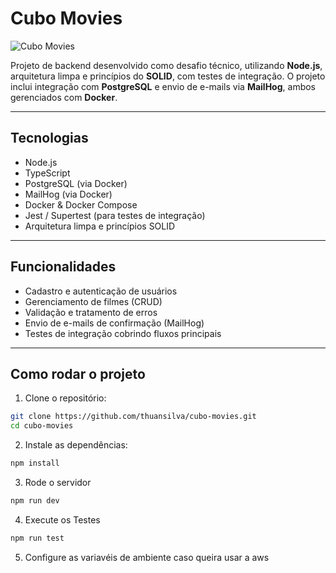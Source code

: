# Cubo Movies

![Cubo Movies](https://img.shields.io/badge/Cubo-Movies-blue)

Projeto de backend desenvolvido como desafio técnico, utilizando **Node.js**, arquitetura limpa e princípios do **SOLID**, com testes de integração. O projeto inclui integração com **PostgreSQL** e envio de e-mails via **MailHog**, ambos gerenciados com **Docker**.

---

## Tecnologias

- Node.js
- TypeScript
- PostgreSQL (via Docker)
- MailHog (via Docker)
- Docker & Docker Compose
- Jest / Supertest (para testes de integração)
- Arquitetura limpa e princípios SOLID

---

## Funcionalidades

- Cadastro e autenticação de usuários
- Gerenciamento de filmes (CRUD)
- Validação e tratamento de erros
- Envio de e-mails de confirmação (MailHog)
- Testes de integração cobrindo fluxos principais

---

## Como rodar o projeto

1. Clone o repositório:

```bash
git clone https://github.com/thuansilva/cubo-movies.git
cd cubo-movies
```

2. Instale as dependências:

```bash
npm install
```

3. Rode o servidor

```bash
npm run dev
```

4. Execute os Testes

```bash
npm run test
```

5. Configure as variavéis de ambiente caso queira usar a aws
